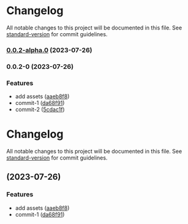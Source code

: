 # Changelog

All notable changes to this project will be documented in this file. See [standard-version](https://github.com/conventional-changelog/standard-version) for commit guidelines.

### [0.0.2-alpha.0](https://github.com/isaaxite/test-repo_deploy-posts-to-github-issue/compare/v0.0.2-0...v0.0.2-alpha.0) (2023-07-26)

### 0.0.2-0 (2023-07-26)


### Features

* add assets ([aaeb8f8](https://github.com/isaaxite/test-repo_deploy-posts-to-github-issue/commit/aaeb8f847064f31dd130ddd52c57f1a0a9206a67))
* commit-1 ([da68f91](https://github.com/isaaxite/test-repo_deploy-posts-to-github-issue/commit/da68f918bfc61c615c49b820f30697201bfc0425))
* commit-2 ([5cdac1f](https://github.com/isaaxite/test-repo_deploy-posts-to-github-issue/commit/5cdac1fc9d96e846bb39bcabacfa25ce1bf0f21e))

# Changelog

All notable changes to this project will be documented in this file. See [standard-version](https://github.com/conventional-changelog/standard-version) for commit guidelines.

##  (2023-07-26)


### Features

* add assets ([aaeb8f8](https://github.com/isaaxite/test-repo_deploy-posts-to-github-issue/commit/aaeb8f847064f31dd130ddd52c57f1a0a9206a67))
* commit-1 ([da68f91](https://github.com/isaaxite/test-repo_deploy-posts-to-github-issue/commit/da68f918bfc61c615c49b820f30697201bfc0425))
